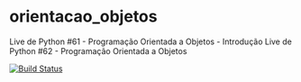 # orientacao_objetos
Live de Python #61 - Programação Orientada a Objetos - Introdução
Live de Python #62 - Programação Orientada a Objetos

[![Build Status](https://travis-ci.org/lfstos/orientacao_objetos.svg?branch=master)](https://travis-ci.org/lfstos/orientacao_objetos)